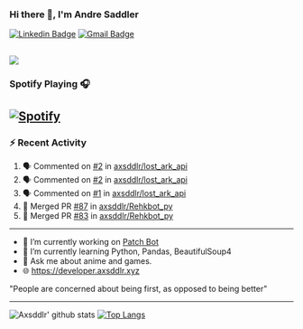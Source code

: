### Hi there 👋, I'm Andre Saddler
[![Linkedin Badge](https://img.shields.io/badge/-andrexsaddler-blue?style=flat-square&logo=Linkedin&logoColor=white&link=https://www.linkedin.com/in/andrexsaddler/)](https://www.linkedin.com/in/andrexsaddler/)
[![Gmail Badge](https://img.shields.io/badge/-contact@rehkloos.com-c14438?style=flat-square&logo=Gmail&logoColor=white&link=mailto:contact@rehkloos.com)](mailto:contact@rehkloos.com)

![](https://komarev.com/ghpvc/?username=axsddlr&color=dc143c)
---
### Spotify Playing 🎧

[![Spotify](https://novatorem.rehkloos.vercel.app/api/spotify)](https://open.spotify.com/user/Rehkloos)
---

### :zap: Recent Activity

<!--START_SECTION:activity-->
1. 🗣 Commented on [#2](https://github.com/axsddlr/lost_ark_api/issues/2) in [axsddlr/lost_ark_api](https://github.com/axsddlr/lost_ark_api)
2. 🗣 Commented on [#2](https://github.com/axsddlr/lost_ark_api/issues/2) in [axsddlr/lost_ark_api](https://github.com/axsddlr/lost_ark_api)
3. 🗣 Commented on [#1](https://github.com/axsddlr/lost_ark_api/issues/1) in [axsddlr/lost_ark_api](https://github.com/axsddlr/lost_ark_api)
4. 🎉 Merged PR [#87](https://github.com/axsddlr/Rehkbot_py/pull/87) in [axsddlr/Rehkbot_py](https://github.com/axsddlr/Rehkbot_py)
5. 🎉 Merged PR [#83](https://github.com/axsddlr/Rehkbot_py/pull/83) in [axsddlr/Rehkbot_py](https://github.com/axsddlr/Rehkbot_py)
<!--END_SECTION:activity-->

---

- 🔭 I’m currently working on [Patch Bot](https://github.com/axsddlr/patch_bot)
- 🌱 I’m currently learning Python, Pandas, BeautifulSoup4
- 💬 Ask me about anime and games.
- 🌐 https://developer.axsddlr.xyz

"People are concerned about being first, as opposed to being better"

---
![Axsddlr' github stats](https://github-readme-stats.vercel.app/api?username=axsddlr&count_private=true)
[![Top Langs](https://github-readme-stats.vercel.app/api/top-langs/?username=axsddlr&layout=compact)](https://github.com/anuraghazra/github-readme-stats)
